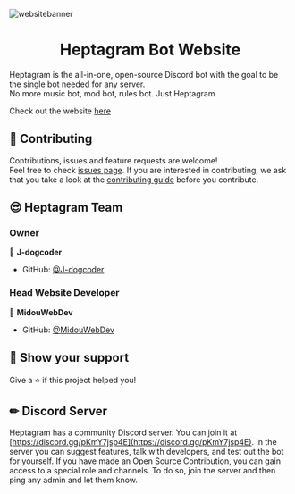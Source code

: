 ![websitebanner](https://user-images.githubusercontent.com/65788728/160951381-7ce58bbd-5ab8-4cb8-8545-3fa1b2e65e5b.png)

<div align="center">
<h1>Heptagram Bot Website</h1>
</div>

Heptagram is the all-in-one, open-source Discord bot with the goal to be the single bot needed for any server.
<br/>
No more music bot, mod bot, rules bot. Just Heptagram

Check out the website [here](https://heptagrambotproject.com/)

## 🤝 Contributing

Contributions, issues and feature requests are welcome!<br />Feel free to check [issues page](https://github.com/Heptagram-Bot-Project-Project/website/issues). If you are interested in contributing, we ask that you take a look at the [contributing guide](https://github.com/Heptagram-Bot-Project-Project/bot/blob/master/CONTRIBUTING.md) before you contribute.

## 😎 Heptagram Team

### Owner

👤 **J-dogcoder**

-   GitHub: [@J-dogcoder](https://github.com/J-dogcoder)

### Head Website Developer

👤 **MidouWebDev**

-   GitHub: [@MidouWebDev](https://github.com/MidouWebDev)

## 🙏 Show your support

Give a ⭐️ if this project helped you!

## ✏ Discord Server

Heptagram has a community Discord server. You can join it at [https://discord.gg/pKmY7jsp4E](https://discord.gg/pKmY7jsp4E). In the server you can suggest features, talk with developers, and test out the bot for yourself. If you have made an Open Source Contribution, you can gain access to a special role and channels. To do so, join the server and then ping any admin and let them know.
